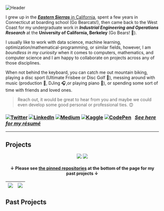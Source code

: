 <img alt="Header" src="header_image.png">

I grew up in the [***Eastern Sierras***  in California](https://goo.gl/maps/LGFQESQJ6krn6SzM6), spent a few years in Connecticut at boarding school (Go Bearcats!), then came back to the West Coast for my undergraduate work in ***Industrial Engineering and Operations Research*** at the **University of California, Berkeley** (Go Bears! 🐻).

I usually like to work with data science, machine learning, optimization/mathematical-programming, or similar fields, however, I am *boundless in my curiosity* when it comes to computers, mathematics, and computer science and I am happy to collaborate on projects across any of those disciplines. 

When not behind the keyboard, you can catch me out mountain biking, playing a disc sport (Ultimate Frisbee or Disc Golf 🥏), messing around with music (production 🎼, DJing 🎧,or playing piano 🎹), or spending some sort of time with friends and loved ones. 

 > Reach out, it would be great to hear from you and maybe we could even develop some good personal or professional ties. 😊

<h3><a href="https://twitter.com/wyattowalsh" target="_blank"><img alt="Twitter" src="https://img.shields.io/badge/twitter-%231DA1F2.svg?&style=for-the-badge&logo=Twitter&logoColor=white" /></a> <a href="https://www.linkedin.com/in/wyattowalsh" target="_blank"><img alt="LinkedIn" src="https://img.shields.io/badge/linkedin-%230077B5.svg?&style=for-the-badge&logo=LinkedIn&logoColor=white" /></a> <a href="https://medium.com/@wyattowalsh" target="_blank"><img alt="Medium" src="https://img.shields.io/badge/medium-%2312100E.svg?&style=for-the-badge&logo=Medium&logoColor=white" /></a> <a href="https://www.kaggle.com/wyattowalsh" target="_blank"><img alt="Kaggle" src="https://img.shields.io/badge/kaggle-%2320BEFF.svg?&style=for-the-badge&logo=Kaggle&logoColor=white" /></a> <a href="[https://www.kaggle.com/wyattowalsh](https://codepen.io/wyattowalsh)" target="_blank"><img alt="CodePen" src="https://img.shields.io/badge/codepen-%23000000.svg?&style=for-the-badge&logo=CodePen&logoColor=white" /></a> &nbsp; <b><i><u><a href="./resume.pdf">See here for my résumé</a></u></i></b></h3>

---

## Projects

<p align='center'>
    <a href="https://github.com/wyattowalsh/personal-website"><img src="https://gh-card.dev/repos/wyattowalsh/personal-website.svg"></a>
    <a href="https://github.com/wyattowalsh/basketball-db"><img src="https://gh-card.dev/repos/wyattowalsh/basketball-db.svg"></a>
</p>

<h4 align='center'> ↓ Please see <a href="#past-projects">the pinned repositories</a> at the bottom of the page for my past projects ↓ </h4> 

<!--
**wyattowalsh/wyattowalsh** is a ✨ _special_ ✨ repository because its `README.md` (this file) appears on your GitHub profile.
### Hey there, I'm ***Wyatt*** 👋
Here are some ideas to get you started:

- 🔭 I’m currently working on ...
- 🌱 I’m currently learning ...
- 👯 I’m looking to collaborate on ...
- 🤔 I’m looking for help with ...
- 💬 Ask me about ...
- 📫 How to reach me: ...
- 😄 Pronouns: ...
- ⚡ Fun fact: ...
-->
<!--

[![Wyatt's GitHub stats](https://github-readme-stats.vercel.app/api?username=wyattowalsh&count_private=true&show_icons=true&theme=radical&hide_rank=false)](https://github.com/anuraghazra/github-readme-stats) 

[![forthebadge](https://forthebadge.com/images/badges/designed-in-etch-a-sketch.svg)](https://forthebadge.com)

![Wyatts's github stats](https://github-readme-stats.vercel.app/api?username=wyattowalsh&count_private=true&show_icons=true&?theme=solarized-dark&hide=prs,issues,contribs&show_icons=true)

[![Top Langs](https://github-readme-stats.vercel.app/api/top-langs/?username=wyattowalsh&hide=jupyter%20notebook&langs_count=5&layout=compact,html)](https://github.com/anuraghazra/github-readme-stats)
[![Top Langs](https://github-readme-stats.vercel.app/api/top-langs/?username=wyattowalsh)](https://github.com/anuraghazra/github-readme-stats)
spotify 
client id 48033ba31dd9409aa021b081717f87fc
redirect https://localhost
AQAuW45c6C9ffpJDcvIfMVWbNj8knl3vFQH10ssz7iqQtTbXy2Fk0cA-CUbucqGozpwHhItz1OAq_4AlbMGWzJIWCXi5xBK-uacf65sUL278rhawm2ysflptzT9IehrvWzJmZ9b1S6EOm8ncxTBMcAHaS8xQ1HVixxwdYteIZX1OeJT5PdXTr51943Jsdkto

refresh AQB-GhXNHgk9EqV7DfyiG2-Tb5aWbLhf2UUsI34s1Lv9JRcKFIPowF09GtsMOd45bJId68MrStfmhupOUe4z4iCAHrqT5yBROO04qopoa73VgsSljMelzQfrf0IIDNcQRFo
[![Wyatt Walsh Medium](https://github-readme-medium.vercel.app/?username=wyattowalsh&limit=3)](https://medium.com/@omidnikrah)



-->
|![](https://github.com/wyattowalsh/wyattowalsh/blob/main/metrics.svg)|![](https://github.com/wyattowalsh/wyattowalsh/blob/main/metrics.additional.svg)|
|---|---|

<!-- 
### Here are my most current ***Medium*** posts:

<a target="_blank" href="https://github-readme-medium-recent-article.vercel.app/medium/@wyattowalsh/0"><img src="https://github-readme-medium-recent-article.vercel.app/medium/@wyattowalsh/0" alt="Recent Article 0">
<a target="_blank" href="https://github-readme-medium-recent-article.vercel.app/medium/@wyattowalsh/1"><img src="https://github-readme-medium-recent-article.vercel.app/medium/@wyattowalsh/1" alt="Recent Article 1">
<a target="_blank" href="https://github-readme-medium-recent-article.vercel.app/medium/@wyattowalsh/2"><img src="https://github-readme-medium-recent-article.vercel.app/medium/@wyattowalsh/2" alt="Recent Article 2">
---
<img align='right' src='https://spotify-github-profile.vercel.app/api/view?uid=122096382&cover_image=true&theme=default'/>


| <h3 align='center' style='text-decoration: underline'> <u> Technologies </u> </h3> <br> <img alt="Python" src="https://img.shields.io/badge/python%20-%2314354C.svg?&style=for-the-badge&logo=python&logoColor=white"/><img alt="Java" src="https://img.shields.io/badge/java-%23ED8B00.svg?&style=for-the-badge&logo=java&logoColor=white"/><img alt="R" src="https://img.shields.io/badge/r-%23276DC3.svg?&style=for-the-badge&logo=r&logoColor=white"/><img alt='Mathworks' src="https://img.shields.io/badge/Mathworks%20-%230076A8.svg?&style=for-the-badge&logo=Mathworks&logoColor=white"/><img alt='SQLite' src="https://img.shields.io/badge/sqlite%20-%23003B57.svg?&style=for-the-badge&logo=sqlite&logoColor=white"/> <br> <img alt="Pandas" src="https://img.shields.io/badge/pandas%20-%23150458.svg?&style=for-the-badge&logo=pandas&logoColor=white" /><img alt="NumPy" src="https://img.shields.io/badge/numpy%20-%23013243.svg?&style=for-the-badge&logo=numpy&logoColor=white" /><img alt="Keras" src="https://img.shields.io/badge/Keras%20-%23D00000.svg?&style=for-the-badge&logo=Keras&logoColor=white"/><img alt="Apache Spark" src="https://img.shields.io/badge/apachespark%20-%23E25A1C.svg?&style=for-the-badge&logo=Apache-Spark&logoColor=white"/> <br> <img alt="Jupyter" src="https://img.shields.io/badge/Jupyter%20-%23F37626.svg?&style=for-the-badge&logo=Jupyter&logoColor=white" /><img alt="Docker" src="https://img.shields.io/badge/docker%20-%230db7ed.svg?&style=for-the-badge&logo=docker&logoColor=white"/><img alt="Kubernetes" src="https://img.shields.io/badge/kubernetes%20-%23326ce5.svg?&style=for-the-badge&logo=kubernetes&logoColor=white"/><img alt="Google Colab" src="https://img.shields.io/badge/googlecolab%20-%23F9AB00.svg?&style=for-the-badge&logo=Google-Colab&logoColor=white"> <br><img alt="Markdown" src="https://img.shields.io/badge/markdown-%23000000.svg?&style=for-the-badge&logo=markdown&logoColor=white"/><img alt="LaTeX" src="https://img.shields.io/badge/latex%20-%23008080.svg?&style=for-the-badge&logo=latex&logoColor=white"/><img alt="Shell Script" src="https://img.shields.io/badge/shell_script%20-%23121011.svg?&style=for-the-badge&logo=gnu-bash&logoColor=white"/> <br> <img alt="Git" src="https://img.shields.io/badge/git%20-%23F05033.svg?&style=for-the-badge&logo=git&logoColor=white"/><img alt="GitHub" src="https://img.shields.io/badge/github%20-%23121011.svg?&style=for-the-badge&logo=github&logoColor=white"/><img alt="GitLab" src="https://img.shields.io/badge/gitlab%20-%23181717.svg?&style=for-the-badge&logo=gitlab&logoColor=white"/> <br> <img alt="Raspberry Pi" src="https://img.shields.io/badge/-Raspberry%20Pi-C51A4A?style=for-the-badge&logo=Raspberry-Pi"/><img alt="Arduino" src="https://img.shields.io/badge/-Arduino-00979D?style=for-the-badge&logo=Arduino&logoColor=white"/> <br> <img alt="HTML5" src="https://img.shields.io/badge/html5%20-%23E34F26.svg?&style=for-the-badge&logo=html5&logoColor=white"/><img alt="CSS3" src="https://img.shields.io/badge/css3%20-%231572B6.svg?&style=for-the-badge&logo=css3&logoColor=white"/><img alt="Ruby" src="https://img.shields.io/badge/ruby-%23CC342D.svg?&style=for-the-badge&logo=ruby&logoColor=white"/><img alt="JavaScript" src="https://img.shields.io/badge/javascript-%23F7DF1E.svg?&style=for-the-badge&logo=javascript&logoColor=white"/><img alt="React" src="https://img.shields.io/badge/react-%2361DAFB.svg?&style=for-the-badge&logo=react&logoColor=white"/> <br> <img alt="Google Search Console" src="https://img.shields.io/badge/googlesearchconsole%20-%23458CF5?style=for-the-badge&logo=Google-Search-Console&logoColor=white"/><img alt="Google Analytics" src="https://img.shields.io/badge/googleanalytics%20-%23E37400?style=for-the-badge&logo=Google-Analytics&logoColor=white"/> <br> <img alt="GitHub Actions" src="https://img.shields.io/badge/github%20actions%20-%232671E5.svg?&style=for-the-badge&logo=github%20actions&logoColor=white"/><img alt="TravisCI" src="https://img.shields.io/badge/travisci%20-%232B2F33.svg?&style=for-the-badge&logo=travis&logoColor=white"/> <br> <img alt="Sublime Text" src="https://img.shields.io/badge/sublimetext%20-%23FF9800?style=for-the-badge&logo=Sublime-Text&logoColor=white"/><img alt="Asana" src="https://img.shields.io/badge/asana%20-%23273347?style=for-the-badge&logo=Asana&logoColor=white"/><br><br>
|---|
 -->
## Past Projects
